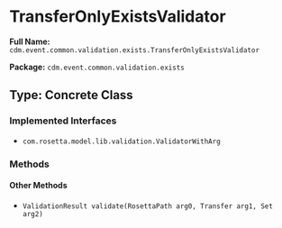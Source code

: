 # TransferOnlyExistsValidator

**Full Name:** `cdm.event.common.validation.exists.TransferOnlyExistsValidator`

**Package:** `cdm.event.common.validation.exists`

## Type: Concrete Class

### Implemented Interfaces

- `com.rosetta.model.lib.validation.ValidatorWithArg`

### Methods

#### Other Methods

- `ValidationResult validate(RosettaPath arg0, Transfer arg1, Set arg2)`

